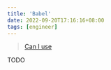 ```yaml
---
title: 'Babel'
date: 2022-09-20T17:16:16+08:00
tags: [engineer]
---
```


> [Can I use](https://caniuse.com/)

TODO
